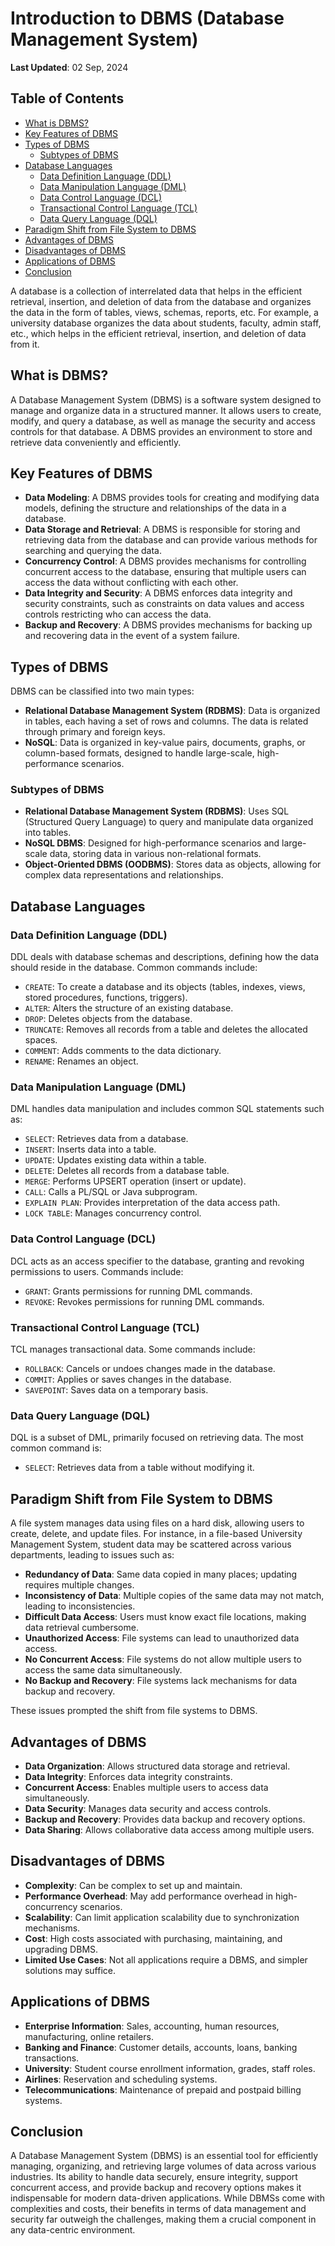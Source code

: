 # Introduction to DBMS (Database Management System)

**Last Updated**: 02 Sep, 2024

## Table of Contents
- [What is DBMS?](#what-is-dbms)
- [Key Features of DBMS](#key-features-of-dbms)
- [Types of DBMS](#types-of-dbms)
  - [Subtypes of DBMS](#subtypes-of-dbms)
- [Database Languages](#database-languages)
  - [Data Definition Language (DDL)](#data-definition-language-ddl)
  - [Data Manipulation Language (DML)](#data-manipulation-language-dml)
  - [Data Control Language (DCL)](#data-control-language-dcl)
  - [Transactional Control Language (TCL)](#transactional-control-language-tcl)
  - [Data Query Language (DQL)](#data-query-language-dql)
- [Paradigm Shift from File System to DBMS](#paradigm-shift-from-file-system-to-dbms)
- [Advantages of DBMS](#advantages-of-dbms)
- [Disadvantages of DBMS](#disadvantages-of-dbms)
- [Applications of DBMS](#applications-of-dbms)
- [Conclusion](#conclusion)

A database is a collection of interrelated data that helps in the efficient retrieval, insertion, and deletion of data from the database and organizes the data in the form of tables, views, schemas, reports, etc. For example, a university database organizes the data about students, faculty, admin staff, etc., which helps in the efficient retrieval, insertion, and deletion of data from it.

## What is DBMS?
A Database Management System (DBMS) is a software system designed to manage and organize data in a structured manner. It allows users to create, modify, and query a database, as well as manage the security and access controls for that database. A DBMS provides an environment to store and retrieve data conveniently and efficiently.

## Key Features of DBMS
- **Data Modeling**: A DBMS provides tools for creating and modifying data models, defining the structure and relationships of the data in a database.
- **Data Storage and Retrieval**: A DBMS is responsible for storing and retrieving data from the database and can provide various methods for searching and querying the data.
- **Concurrency Control**: A DBMS provides mechanisms for controlling concurrent access to the database, ensuring that multiple users can access the data without conflicting with each other.
- **Data Integrity and Security**: A DBMS enforces data integrity and security constraints, such as constraints on data values and access controls restricting who can access the data.
- **Backup and Recovery**: A DBMS provides mechanisms for backing up and recovering data in the event of a system failure.

## Types of DBMS
DBMS can be classified into two main types:
- **Relational Database Management System (RDBMS)**: Data is organized in tables, each having a set of rows and columns. The data is related through primary and foreign keys.
- **NoSQL**: Data is organized in key-value pairs, documents, graphs, or column-based formats, designed to handle large-scale, high-performance scenarios.

### Subtypes of DBMS
- **Relational Database Management System (RDBMS)**: Uses SQL (Structured Query Language) to query and manipulate data organized into tables.
- **NoSQL DBMS**: Designed for high-performance scenarios and large-scale data, storing data in various non-relational formats.
- **Object-Oriented DBMS (OODBMS)**: Stores data as objects, allowing for complex data representations and relationships.

## Database Languages
### Data Definition Language (DDL)
DDL deals with database schemas and descriptions, defining how the data should reside in the database. Common commands include:
- `CREATE`: To create a database and its objects (tables, indexes, views, stored procedures, functions, triggers).
- `ALTER`: Alters the structure of an existing database.
- `DROP`: Deletes objects from the database.
- `TRUNCATE`: Removes all records from a table and deletes the allocated spaces.
- `COMMENT`: Adds comments to the data dictionary.
- `RENAME`: Renames an object.

### Data Manipulation Language (DML)
DML handles data manipulation and includes common SQL statements such as:
- `SELECT`: Retrieves data from a database.
- `INSERT`: Inserts data into a table.
- `UPDATE`: Updates existing data within a table.
- `DELETE`: Deletes all records from a database table.
- `MERGE`: Performs UPSERT operation (insert or update).
- `CALL`: Calls a PL/SQL or Java subprogram.
- `EXPLAIN PLAN`: Provides interpretation of the data access path.
- `LOCK TABLE`: Manages concurrency control.

### Data Control Language (DCL)
DCL acts as an access specifier to the database, granting and revoking permissions to users. Commands include:
- `GRANT`: Grants permissions for running DML commands.
- `REVOKE`: Revokes permissions for running DML commands.

### Transactional Control Language (TCL)
TCL manages transactional data. Some commands include:
- `ROLLBACK`: Cancels or undoes changes made in the database.
- `COMMIT`: Applies or saves changes in the database.
- `SAVEPOINT`: Saves data on a temporary basis.

### Data Query Language (DQL)
DQL is a subset of DML, primarily focused on retrieving data. The most common command is:
- `SELECT`: Retrieves data from a table without modifying it.

## Paradigm Shift from File System to DBMS
A file system manages data using files on a hard disk, allowing users to create, delete, and update files. For instance, in a file-based University Management System, student data may be scattered across various departments, leading to issues such as:

- **Redundancy of Data**: Same data copied in many places; updating requires multiple changes.
- **Inconsistency of Data**: Multiple copies of the same data may not match, leading to inconsistencies.
- **Difficult Data Access**: Users must know exact file locations, making data retrieval cumbersome.
- **Unauthorized Access**: File systems can lead to unauthorized data access.
- **No Concurrent Access**: File systems do not allow multiple users to access the same data simultaneously.
- **No Backup and Recovery**: File systems lack mechanisms for data backup and recovery.

These issues prompted the shift from file systems to DBMS.

## Advantages of DBMS
- **Data Organization**: Allows structured data storage and retrieval.
- **Data Integrity**: Enforces data integrity constraints.
- **Concurrent Access**: Enables multiple users to access data simultaneously.
- **Data Security**: Manages data security and access controls.
- **Backup and Recovery**: Provides data backup and recovery options.
- **Data Sharing**: Allows collaborative data access among multiple users.

## Disadvantages of DBMS
- **Complexity**: Can be complex to set up and maintain.
- **Performance Overhead**: May add performance overhead in high-concurrency scenarios.
- **Scalability**: Can limit application scalability due to synchronization mechanisms.
- **Cost**: High costs associated with purchasing, maintaining, and upgrading DBMS.
- **Limited Use Cases**: Not all applications require a DBMS, and simpler solutions may suffice.

## Applications of DBMS
- **Enterprise Information**: Sales, accounting, human resources, manufacturing, online retailers.
- **Banking and Finance**: Customer details, accounts, loans, banking transactions.
- **University**: Student course enrollment information, grades, staff roles.
- **Airlines**: Reservation and scheduling systems.
- **Telecommunications**: Maintenance of prepaid and postpaid billing systems.

## Conclusion
A Database Management System (DBMS) is an essential tool for efficiently managing, organizing, and retrieving large volumes of data across various industries. Its ability to handle data securely, ensure integrity, support concurrent access, and provide backup and recovery options makes it indispensable for modern data-driven applications. While DBMSs come with complexities and costs, their benefits in terms of data management and security far outweigh the challenges, making them a crucial component in any data-centric environment.
